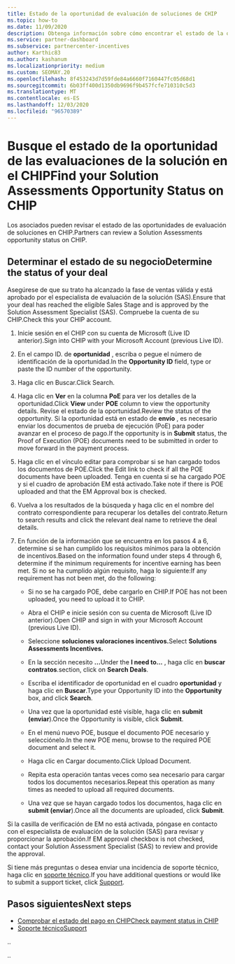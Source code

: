 ```yaml
---
title: Estado de la oportunidad de evaluación de soluciones de CHIP
ms.topic: how-to
ms.date: 11/09/2020
description: Obtenga información sobre cómo encontrar el estado de la oportunidad de evaluación de la solución en la plataforma de incentivos de canal (CHIP).
ms.service: partner-dashboard
ms.subservice: partnercenter-incentives
author: Karthic83
ms.author: kashanum
ms.localizationpriority: medium
ms.custom: SEOMAY.20
ms.openlocfilehash: 8f453243d7d59fde84a6660f7160447fc05d68d1
ms.sourcegitcommit: 6b03ff400d1350db9696f9b457fcfe710310c5d3
ms.translationtype: MT
ms.contentlocale: es-ES
ms.lasthandoff: 12/03/2020
ms.locfileid: "96570389"
---
```

# <a name="find-your-solution-assessments-opportunity-status-on-chip"></a><span data-ttu-id="900cf-103">Busque el estado de la oportunidad de las evaluaciones de la solución en el CHIP</span><span class="sxs-lookup"><span data-stu-id="900cf-103">Find your Solution Assessments Opportunity Status on CHIP</span></span>

<span data-ttu-id="900cf-104">Los asociados pueden revisar el estado de las oportunidades de evaluación de soluciones en CHIP.</span><span class="sxs-lookup"><span data-stu-id="900cf-104">Partners can review a Solution Assessments opportunity status on CHIP.</span></span>

## <a name="determine-the-status-of-your-deal"></a><span data-ttu-id="900cf-105">Determinar el estado de su negocio</span><span class="sxs-lookup"><span data-stu-id="900cf-105">Determine the status of your deal</span></span>

<span data-ttu-id="900cf-106">Asegúrese de que su trato ha alcanzado la fase de ventas válida y está aprobado por el especialista de evaluación de la solución (SAS).</span><span class="sxs-lookup"><span data-stu-id="900cf-106">Ensure that your deal has reached the eligible Sales Stage and is approved by the Solution Assessment Specialist (SAS).</span></span> <span data-ttu-id="900cf-107">Compruebe la cuenta de su CHIP.</span><span class="sxs-lookup"><span data-stu-id="900cf-107">Check this your CHIP account.</span></span>

1. <span data-ttu-id="900cf-108">Inicie sesión en el CHIP con su cuenta de Microsoft (Live ID anterior).</span><span class="sxs-lookup"><span data-stu-id="900cf-108">Sign into CHIP with your Microsoft Account (previous Live ID).</span></span>
1. <span data-ttu-id="900cf-109">En el campo ID. de **oportunidad** , escriba o pegue el número de identificación de la oportunidad.</span><span class="sxs-lookup"><span data-stu-id="900cf-109">In the **Opportunity ID** field, type or paste the ID number of the opportunity.</span></span>
3. <span data-ttu-id="900cf-110">Haga clic en Buscar.</span><span class="sxs-lookup"><span data-stu-id="900cf-110">Click Search.</span></span>

1. <span data-ttu-id="900cf-111">Haga clic en **Ver** en la columna **PoE** para ver los detalles de la oportunidad.</span><span class="sxs-lookup"><span data-stu-id="900cf-111">Click **View** under **POE** column to view the opportunity details.</span></span> <span data-ttu-id="900cf-112">Revise el estado de la oportunidad.</span><span class="sxs-lookup"><span data-stu-id="900cf-112">Review the status of the opportunity.</span></span> <span data-ttu-id="900cf-113">Si la oportunidad está en estado de **envío** , es necesario enviar los documentos de prueba de ejecución (PoE) para poder avanzar en el proceso de pago.</span><span class="sxs-lookup"><span data-stu-id="900cf-113">If the opportunity is in **Submit** status, the Proof of Execution (POE) documents need to be submitted in order to move forward in the payment process.</span></span>
 
1. <span data-ttu-id="900cf-114">Haga clic en el vínculo editar para comprobar si se han cargado todos los documentos de POE.</span><span class="sxs-lookup"><span data-stu-id="900cf-114">Click the Edit link to check if all the POE documents have been uploaded.</span></span> <span data-ttu-id="900cf-115">Tenga en cuenta si se ha cargado POE y si el cuadro de aprobación EM está activado.</span><span class="sxs-lookup"><span data-stu-id="900cf-115">Take note if there is POE uploaded and that the EM Approval box is checked.</span></span>
 
1. <span data-ttu-id="900cf-116">Vuelva a los resultados de la búsqueda y haga clic en el nombre del contrato correspondiente para recuperar los detalles del contrato.</span><span class="sxs-lookup"><span data-stu-id="900cf-116">Return to search results and click the relevant deal name to retrieve the deal details.</span></span> 

1. <span data-ttu-id="900cf-117">En función de la información que se encuentra en los pasos 4 a 6, determine si se han cumplido los requisitos mínimos para la obtención de incentivos.</span><span class="sxs-lookup"><span data-stu-id="900cf-117">Based on the information found under steps 4 through 6, determine if the minimum requirements for incentive earning has been met.</span></span> <span data-ttu-id="900cf-118">Si no se ha cumplido algún requisito, haga lo siguiente:</span><span class="sxs-lookup"><span data-stu-id="900cf-118">If any requirement has not been met, do the following:</span></span>
 
     - <span data-ttu-id="900cf-119">Si no se ha cargado POE, debe cargarlo en CHIP.</span><span class="sxs-lookup"><span data-stu-id="900cf-119">If POE has not been uploaded, you need to upload it to CHIP.</span></span>
 
     - <span data-ttu-id="900cf-120">Abra el CHIP e inicie sesión con su cuenta de Microsoft (Live ID anterior).</span><span class="sxs-lookup"><span data-stu-id="900cf-120">Open CHIP and sign in with your Microsoft Account (previous Live ID).</span></span>
 
     - <span data-ttu-id="900cf-121">Seleccione **soluciones valoraciones incentivos.**</span><span class="sxs-lookup"><span data-stu-id="900cf-121">Select **Solutions Assessments Incentives.**</span></span>

     - <span data-ttu-id="900cf-122">En la sección necesito **...**</span><span class="sxs-lookup"><span data-stu-id="900cf-122">Under the **I need to…**</span></span> <span data-ttu-id="900cf-123">, haga clic en **buscar contratos**.</span><span class="sxs-lookup"><span data-stu-id="900cf-123">section, click on **Search Deals**.</span></span>

     - <span data-ttu-id="900cf-124">Escriba el identificador de oportunidad en el cuadro **oportunidad** y haga clic en **Buscar**.</span><span class="sxs-lookup"><span data-stu-id="900cf-124">Type your Opportunity ID into the **Opportunity** box, and click **Search**.</span></span>

     - <span data-ttu-id="900cf-125">Una vez que la oportunidad esté visible, haga clic en **submit (enviar**).</span><span class="sxs-lookup"><span data-stu-id="900cf-125">Once the Opportunity is visible, click **Submit**.</span></span>
  
     - <span data-ttu-id="900cf-126">En el menú nuevo POE, busque el documento POE necesario y selecciónelo.</span><span class="sxs-lookup"><span data-stu-id="900cf-126">In the new POE menu, browse to the required POE document and select it.</span></span>

     - <span data-ttu-id="900cf-127">Haga clic en Cargar documento.</span><span class="sxs-lookup"><span data-stu-id="900cf-127">Click Upload Document.</span></span>

     - <span data-ttu-id="900cf-128">Repita esta operación tantas veces como sea necesario para cargar todos los documentos necesarios.</span><span class="sxs-lookup"><span data-stu-id="900cf-128">Repeat this operation as many times as needed to upload all required documents.</span></span>

     - <span data-ttu-id="900cf-129">Una vez que se hayan cargado todos los documentos, haga clic en **submit (enviar**).</span><span class="sxs-lookup"><span data-stu-id="900cf-129">Once all the documents are uploaded, click **Submit**.</span></span>

<span data-ttu-id="900cf-130">Si la casilla de verificación de EM no está activada, póngase en contacto con el especialista de evaluación de la solución (SAS) para revisar y proporcionar la aprobación.</span><span class="sxs-lookup"><span data-stu-id="900cf-130">If EM approval checkbox is not checked, contact your Solution Assessment Specialist (SAS) to review and provide the approval.</span></span>
 
<span data-ttu-id="900cf-131">Si tiene más preguntas o desea enviar una incidencia de soporte técnico, haga clic en [soporte técnico](report-problems-with-partner-center.md).</span><span class="sxs-lookup"><span data-stu-id="900cf-131">If you have additional questions or would like to submit a support ticket, click [Support](report-problems-with-partner-center.md).</span></span>

## <a name="next-steps"></a><span data-ttu-id="900cf-132">Pasos siguientes</span><span class="sxs-lookup"><span data-stu-id="900cf-132">Next steps</span></span>

- [<span data-ttu-id="900cf-133">Comprobar el estado del pago en CHIP</span><span class="sxs-lookup"><span data-stu-id="900cf-133">Check payment status in CHIP</span></span>](chip-payment-status.md)
- [<span data-ttu-id="900cf-134">Soporte técnico</span><span class="sxs-lookup"><span data-stu-id="900cf-134">Support</span></span>](report-problems-with-partner-center.md)

<span data-ttu-id="900cf-135">.</span><span class="sxs-lookup"><span data-stu-id="900cf-135">.</span></span>




<span data-ttu-id="900cf-136">.</span><span class="sxs-lookup"><span data-stu-id="900cf-136">.</span></span>





